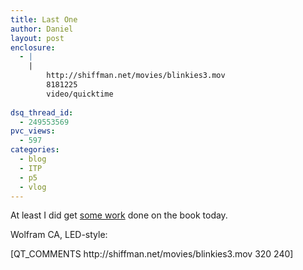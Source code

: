 ```yaml
---
title: Last One
author: Daniel
layout: post
enclosure:
  - |
    |
        http://shiffman.net/movies/blinkies3.mov
        8181225
        video/quicktime
        
dsq_thread_id:
  - 249553569
pvc_views:
  - 597
categories:
  - blog
  - ITP
  - p5
  - vlog
---
```

<p>At least I did get <a title="some work" href="http://www.flickr.com/photos/shiffman/168530578/">some work</a> done on the book today.</p>
<p>Wolfram CA, LED-style:</p>
<p>[QT_COMMENTS http://shiffman.net/movies/blinkies3.mov 320 240]</p>
